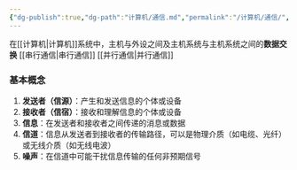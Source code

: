 ```yaml
---
{"dg-publish":true,"dg-path":"计算机/通信.md","permalink":"/计算机/通信/","dgPassFrontmatter":true,"noteIcon":"","created":"2024-05-21T15:20:28.733+08:00","updated":"2024-06-11T23:07:15.587+08:00"}
---
```


在[[计算机\|计算机]]系统中，主机与外设之间及主机系统与主机系统之间的**数据交换**
[[串行通信\|串行通信]]
[[并行通信\|并行通信]]
### 基本概念
1. **发送者（信源）**：产生和发送信息的个体或设备
2. **接收者（信宿）**：接收和理解信息的个体或设备
3. **信息**：在发送者和接收者之间传递的消息或数据
4. **信道**：信息从发送者到接收者的传输路径，可以是物理介质（如电缆、光纤）或无线介质（如无线电波）
5. **噪声**：在信道中可能干扰信息传输的任何非预期信号


